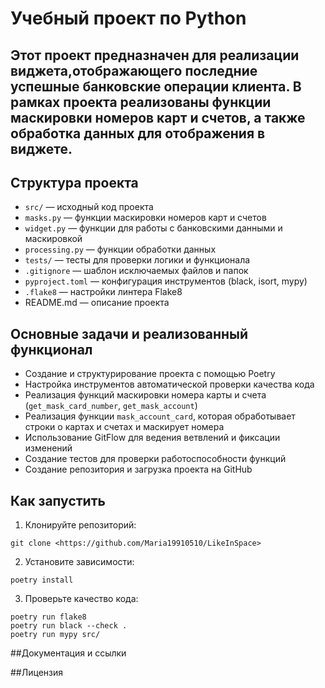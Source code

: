 # Учебный проект по Python

## Этот проект предназначен для реализации виджета,отображающего последние успешные банковские операции клиента. В рамках проекта реализованы функции маскировки номеров карт и счетов, а также обработка данных для отображения в виджете.

## Структура проекта
- `src/` — исходный код проекта
- `masks.py` — функции маскировки номеров карт и счетов
- `widget.py` — функции для работы с банковскими данными и маскировкой
- `processing.py` — функции обработки данных
- `tests/` — тесты для проверки логики и функционала
- `.gitignore` — шаблон исключаемых файлов и папок
- `pyproject.toml` — конфигурация инструментов (black, isort, mypy)
- `.flake8` — настройки линтера Flake8
- README.md — описание проекта

## Основные задачи и реализованный функционал
- Создание и структурирование проекта с помощью Poetry
- Настройка инструментов автоматической проверки качества кода
- Реализация функций маскировки номера карты и счета (`get_mask_card_number`, `get_mask_account`)
- Реализация функции `mask_account_card`, которая обработывает строки о картах и счетах и маскирует номера
- Использование GitFlow для ведения ветвлений и фиксации изменений
- Создание тестов для проверки работоспособности функций
- Создание репозитория и загрузка проекта на GitHub

## Как запустить
1. Клонируйте репозиторий:
```
git clone <https://github.com/Maria19910510/LikeInSpace> 
```

2. Установите зависимости:
```
poetry install
```

3. Проверьте качество кода:
```
poetry run flake8
poetry run black --check .
poetry run mypy src/
```
##Документация и ссылки

##Лицензия
